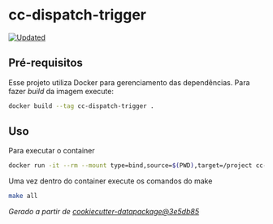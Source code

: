 # cc-dispatch-trigger

[![Updated](https://github.com/splor-mg/cc-dispatch-trigger/actions/workflows/all.yaml/badge.svg)](https://github.com/splor-mg/cc-dispatch-trigger/actions/)

## Pré-requisitos

Esse projeto utiliza Docker para gerenciamento das dependências. Para fazer _build_  da imagem execute:

```bash
docker build --tag cc-dispatch-trigger .
```

## Uso

Para executar o container

```bash
docker run -it --rm --mount type=bind,source=$(PWD),target=/project cc-dispatch-trigger bash
```

Uma vez dentro do container execute os comandos do make

```bash
make all
```

_Gerado a partir de [cookiecutter-datapackage@3e5db85](https://github.com/splor-mg/cookiecutter-datapackage/commit/3e5db856ba8a4ba4c5a157ed8a0357ebea4f24ce)_
